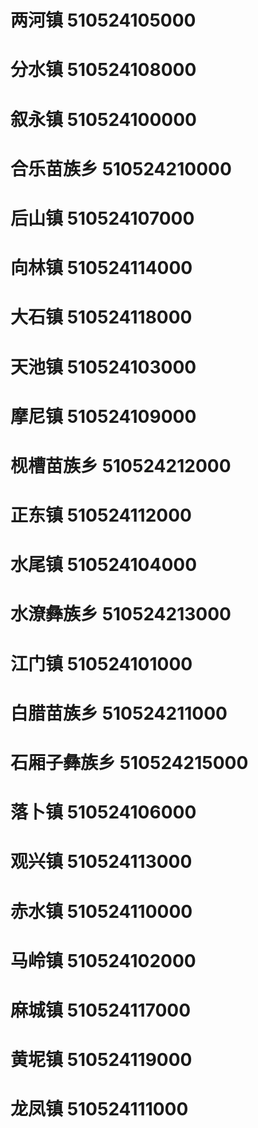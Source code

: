 # 两河镇 510524105000
# 分水镇 510524108000
# 叙永镇 510524100000
# 合乐苗族乡 510524210000
# 后山镇 510524107000
# 向林镇 510524114000
# 大石镇 510524118000
# 天池镇 510524103000
# 摩尼镇 510524109000
# 枧槽苗族乡 510524212000
# 正东镇 510524112000
# 水尾镇 510524104000
# 水潦彝族乡 510524213000
# 江门镇 510524101000
# 白腊苗族乡 510524211000
# 石厢子彝族乡 510524215000
# 落卜镇 510524106000
# 观兴镇 510524113000
# 赤水镇 510524110000
# 马岭镇 510524102000
# 麻城镇 510524117000
# 黄坭镇 510524119000
# 龙凤镇 510524111000
